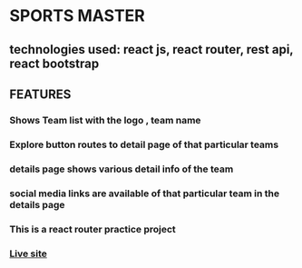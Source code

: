 # SPORTS MASTER

## technologies used: react js, react router, rest api, react bootstrap
## FEATURES 
### Shows Team list with the logo , team name
### Explore button routes to detail page of that particular teams
### details page shows various detail info of the team 
### social media links are available of that particular team in the details page

### This is a react router practice project

### [Live site](https://objective-minsky-271310.netlify.app/)
